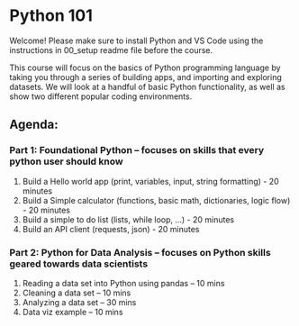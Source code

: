 # Python 101
Welcome! Please make sure to install Python and VS Code using the instructions in 00_setup readme file before the course.

This course will focus on the basics of Python programming language by taking you through a series of building apps, and importing and exploring datasets. We will look at a handful of basic Python functionality, as well as show two different popular coding environments. 

## Agenda:
### Part 1: Foundational Python – focuses on skills that every python user should know
1.	Build a Hello world app (print, variables, input, string formatting) - 20 minutes
2.	Build a Simple calculator (functions, basic math, dictionaries, logic flow) - 20 minutes
3.	Build a simple to do list (lists, while loop, ...) - 20 minutes
4.	Build an API client (requests, json) - 20 minutes

### Part 2: Python for Data Analysis – focuses on Python skills geared towards data scientists 
1.	Reading a data set into Python using pandas – 10 mins
2.	Cleaning a data set – 10 mins
3.	Analyzing a data set – 30 mins
4.	Data viz example – 10 mins
